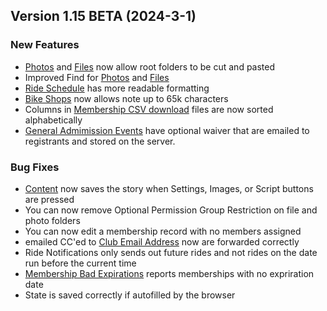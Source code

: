  ## Version 1.15 BETA (2024-3-1)
 ### New Features
 - [Photos](/Photo/browse) and [Files](/File/browse) now allow root folders to be cut and pasted
 - Improved Find for [Photos](/Photo/search) and [Files](/File/search)
 - [Ride Schedule](Rides/schedule) has more readable formatting
 - [Bike Shops](/Admin/bikeShopList) now allows note up to 65k characters
 - Columns in [Membership CSV download](/Membership/Configure/csv) files are now sorted alphabetically
 - [General Admimission Events](/GA/manage) have optional waiver that are emailed to registrants and stored on the server.

 ### Bug Fixes
 - [Content](/Content/recent) now saves the story when Settings, Images, or Script buttons are pressed
 - You can now remove Optional Permission Group Restriction on file and photo folders
 - You can now edit a membership record with no members assigned
 - emailed CC'ed to [Club Email Address](/Admin/clubEmails) now are forwarded correctly
 - Ride Notifications only sends out future rides and not rides on the date run before the current time
 - [Membership Bad Expirations](/Membership/Maintenance/audit/badExpirations) reports memberships with no expriration date
 - State is saved correctly if autofilled by the browser
